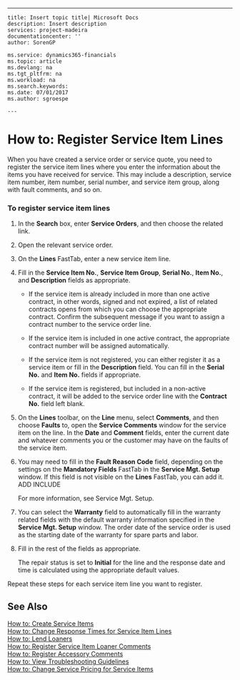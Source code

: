 ---
    title: Insert topic title| Microsoft Docs
    description: Insert description
    services: project-madeira
    documentationcenter: ''
    author: SorenGP

    ms.service: dynamics365-financials
    ms.topic: article
    ms.devlang: na
    ms.tgt_pltfrm: na
    ms.workload: na
    ms.search.keywords:
    ms.date: 07/01/2017
    ms.author: sgroespe

    ---
# How to: Register Service Item Lines
When you have created a service order or service quote, you need to register the service item lines where you enter the information about the items you have received for service. This may include a description, service item number, item number, serial number, and service item group, along with fault comments, and so on.  
  
### To register service item lines  
  
1.  In the **Search** box, enter **Service Orders**, and then choose the related link.  
  
2.  Open the relevant service order.  
  
3.  On the **Lines** FastTab, enter a new service item line.  
  
4.  Fill in the **Service Item No.**, **Service Item Group**, **Serial No.**, **Item No.**, and **Description** fields as appropriate.  
  
    -   If the service item is already included in more than one active contract, in other words, signed and not expired, a list of related contracts opens from which you can choose the appropriate contract. Confirm the subsequent message if you want to assign a contract number to the service order line.  
  
    -   If the service item is included in one active contract, the appropriate contract number will be assigned automatically.  
  
    -   If the service item is not registered, you can either register it as a service item or fill in the **Description** field. You can fill in the **Serial No.** and **Item No.** fields if appropriate.  
  
    -   If the service item is registered, but included in a non-active contract, it will be added to the service order line with the **Contract No.** field left blank.  
  
5.  On the **Lines** toolbar, on the **Line** menu, select **Comments**, and then choose **Faults** to, open the **Service Comments** window for the service item on the line. In the **Date** and **Comment** fields, enter the current date and whatever comments you or the customer may have on the faults of the service item.  
  
6.  You may need to fill in the **Fault Reason Code** field, depending on the settings on the **Mandatory Fields** FastTab in the **Service Mgt. Setup** window. If this field is not visible on the **Lines** FastTab, you can add it. ADD INCLUDE<!--[!INCLUDE[bp_choose_columns](../../includes/bp_choose_columns_md.md)]-->  
  
     For more information, see Service Mgt. Setup.  
  
7.  You can select the **Warranty** field to automatically fill in the warranty related fields with the default warranty information specified in the **Service Mgt. Setup** window. The order date of the service order is used as the starting date of the warranty for spare parts and labor.  
  
8.  Fill in the rest of the fields as appropriate.  
  
     The repair status is set to **Initial** for the line and the response date and time is calculated using the appropriate default values.  
  
 Repeat these steps for each service item line you want to register.  
  
## See Also  
 [How to: Create Service Items](../how-to-create-service-items.md)   
 [How to: Change Response Times for Service Item Lines](../how-to-change-response-times-for-service-item-lines.md)   
 [How to: Lend Loaners](../how-to-lend-loaners.md)   
 [How to: Register Service Item Loaner Comments](../how-to-register-service-item-loaner-comments.md)   
 [How to: Register Accessory Comments](../how-to-register-accessory-comments.md)   
 [How to: View Troubleshooting Guidelines](../how-to-view-troubleshooting-guidelines.md)   
 [How to: Change Service Pricing for Service Items](../how-to-change-service-pricing-for-service-items.md)